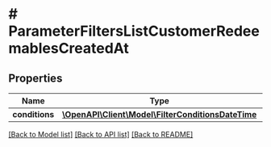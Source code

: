 # # ParameterFiltersListCustomerRedeemablesCreatedAt

## Properties

Name | Type | Description | Notes
------------ | ------------- | ------------- | -------------
**conditions** | [**\OpenAPI\Client\Model\FilterConditionsDateTime**](FilterConditionsDateTime.md) |  | [optional]

[[Back to Model list]](../../README.md#models) [[Back to API list]](../../README.md#endpoints) [[Back to README]](../../README.md)
